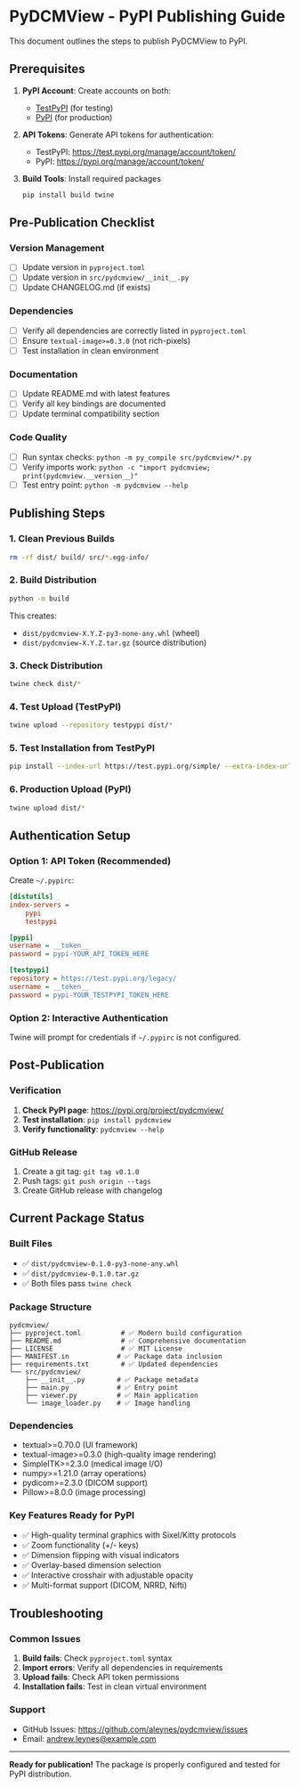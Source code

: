 # PyDCMView - PyPI Publishing Guide

This document outlines the steps to publish PyDCMView to PyPI.

## Prerequisites

1. **PyPI Account**: Create accounts on both:
   - [TestPyPI](https://test.pypi.org/account/register/) (for testing)
   - [PyPI](https://pypi.org/account/register/) (for production)

2. **API Tokens**: Generate API tokens for authentication:
   - TestPyPI: https://test.pypi.org/manage/account/token/
   - PyPI: https://pypi.org/manage/account/token/

3. **Build Tools**: Install required packages
   ```bash
   pip install build twine
   ```

## Pre-Publication Checklist

### Version Management
- [ ] Update version in `pyproject.toml`
- [ ] Update version in `src/pydcmview/__init__.py`
- [ ] Update CHANGELOG.md (if exists)

### Dependencies
- [ ] Verify all dependencies are correctly listed in `pyproject.toml`
- [ ] Ensure `textual-image>=0.3.0` (not rich-pixels)
- [ ] Test installation in clean environment

### Documentation
- [ ] Update README.md with latest features
- [ ] Verify all key bindings are documented
- [ ] Update terminal compatibility section

### Code Quality
- [ ] Run syntax checks: `python -m py_compile src/pydcmview/*.py`
- [ ] Verify imports work: `python -c "import pydcmview; print(pydcmview.__version__)"`
- [ ] Test entry point: `python -m pydcmview --help`

## Publishing Steps

### 1. Clean Previous Builds
```bash
rm -rf dist/ build/ src/*.egg-info/
```

### 2. Build Distribution
```bash
python -m build
```

This creates:
- `dist/pydcmview-X.Y.Z-py3-none-any.whl` (wheel)
- `dist/pydcmview-X.Y.Z.tar.gz` (source distribution)

### 3. Check Distribution
```bash
twine check dist/*
```

### 4. Test Upload (TestPyPI)
```bash
twine upload --repository testpypi dist/*
```

### 5. Test Installation from TestPyPI
```bash
pip install --index-url https://test.pypi.org/simple/ --extra-index-url https://pypi.org/simple/ pydcmview
```

### 6. Production Upload (PyPI)
```bash
twine upload dist/*
```

## Authentication Setup

### Option 1: API Token (Recommended)
Create `~/.pypirc`:
```ini
[distutils]
index-servers =
    pypi
    testpypi

[pypi]
username = __token__
password = pypi-YOUR_API_TOKEN_HERE

[testpypi]
repository = https://test.pypi.org/legacy/
username = __token__
password = pypi-YOUR_TESTPYPI_TOKEN_HERE
```

### Option 2: Interactive Authentication
Twine will prompt for credentials if `~/.pypirc` is not configured.

## Post-Publication

### Verification
1. **Check PyPI page**: https://pypi.org/project/pydcmview/
2. **Test installation**: `pip install pydcmview`
3. **Verify functionality**: `pydcmview --help`

### GitHub Release
1. Create a git tag: `git tag v0.1.0`
2. Push tags: `git push origin --tags`
3. Create GitHub release with changelog

## Current Package Status

### Built Files
- ✅ `dist/pydcmview-0.1.0-py3-none-any.whl`
- ✅ `dist/pydcmview-0.1.0.tar.gz`
- ✅ Both files pass `twine check`

### Package Structure
```
pydcmview/
├── pyproject.toml          # ✅ Modern build configuration
├── README.md               # ✅ Comprehensive documentation
├── LICENSE                 # ✅ MIT License
├── MANIFEST.in            # ✅ Package data inclusion
├── requirements.txt        # ✅ Updated dependencies
└── src/pydcmview/
    ├── __init__.py        # ✅ Package metadata
    ├── main.py            # ✅ Entry point
    ├── viewer.py          # ✅ Main application
    └── image_loader.py    # ✅ Image handling
```

### Dependencies
- textual>=0.70.0 (UI framework)
- textual-image>=0.3.0 (high-quality image rendering)
- SimpleITK>=2.3.0 (medical image I/O)
- numpy>=1.21.0 (array operations)
- pydicom>=2.3.0 (DICOM support)
- Pillow>=8.0.0 (image processing)

### Key Features Ready for PyPI
- ✅ High-quality terminal graphics with Sixel/Kitty protocols
- ✅ Zoom functionality (+/- keys)
- ✅ Dimension flipping with visual indicators
- ✅ Overlay-based dimension selection
- ✅ Interactive crosshair with adjustable opacity
- ✅ Multi-format support (DICOM, NRRD, Nifti)

## Troubleshooting

### Common Issues
1. **Build fails**: Check `pyproject.toml` syntax
2. **Import errors**: Verify all dependencies in requirements
3. **Upload fails**: Check API token permissions
4. **Installation fails**: Test in clean virtual environment

### Support
- GitHub Issues: https://github.com/aleynes/pydcmview/issues
- Email: andrew.leynes@example.com

---

**Ready for publication!** The package is properly configured and tested for PyPI distribution.